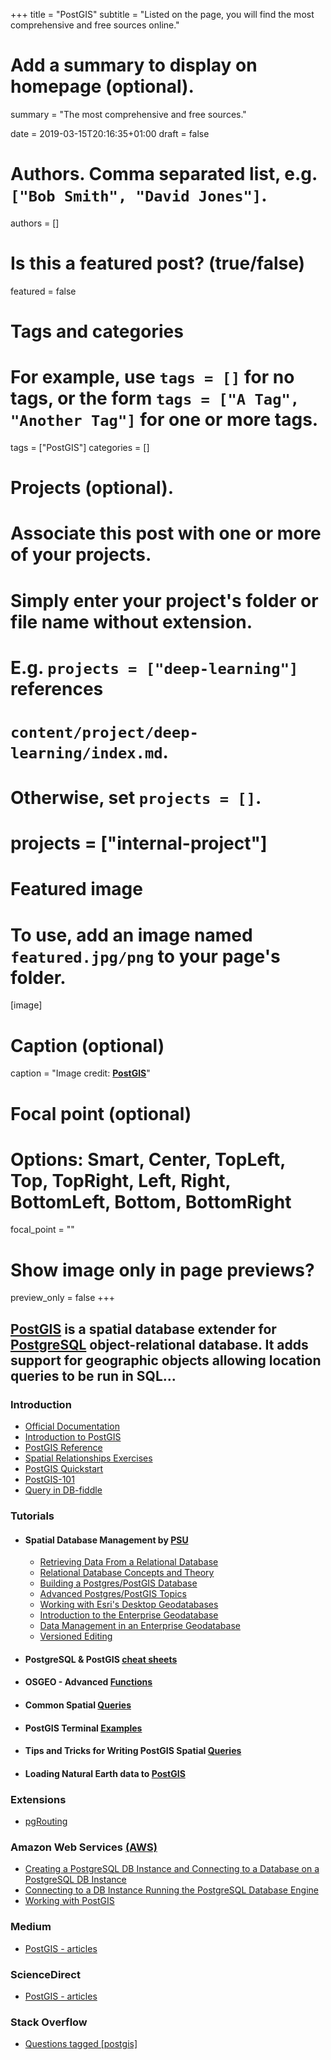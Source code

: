 +++
title = "PostGIS"
subtitle = "Listed on the page, you will find the most comprehensive and free sources online."

# Add a summary to display on homepage (optional).
summary = "The most comprehensive and free sources."

date = 2019-03-15T20:16:35+01:00
draft = false

# Authors. Comma separated list, e.g. `["Bob Smith", "David Jones"]`.
authors = []

# Is this a featured post? (true/false)
featured = false

# Tags and categories
# For example, use `tags = []` for no tags, or the form `tags = ["A Tag", "Another Tag"]` for one or more tags.
tags = ["PostGIS"]
categories = []

# Projects (optional).
#   Associate this post with one or more of your projects.
#   Simply enter your project's folder or file name without extension.
#   E.g. `projects = ["deep-learning"]` references
#   `content/project/deep-learning/index.md`.
#   Otherwise, set `projects = []`.
# projects = ["internal-project"]

# Featured image
# To use, add an image named `featured.jpg/png` to your page's folder.
[image]
  # Caption (optional)
  caption = "Image credit: [**PostGIS**](https://postgis.net/)"

  # Focal point (optional)
  # Options: Smart, Center, TopLeft, Top, TopRight, Left, Right, BottomLeft, Bottom, BottomRight
  focal_point = ""

  # Show image only in page previews?
  preview_only = false
+++

##  **[PostGIS](https://postgis.net/)** is a spatial database extender for [PostgreSQL](https://www.postgresql.org/) object-relational database. It adds support for geographic objects allowing location queries to be run in SQL...

### Introduction

- [Official Documentation](http://postgis.net/documentation/)
- [Introduction to PostGIS](https://postgis.net/workshops/postgis-intro/)
- [PostGIS Reference](http://postgis.net/docs/reference.html)
- [Spatial Relationships Exercises](http://postgis.net/workshops/postgis-intro/spatial_relationships_exercises.html#)
- [PostGIS Quickstart](https://live.osgeo.org/archive/11.0/en/quickstart/postgis_quickstart.html)
- [PostGIS-101](https://github.com/maptime/postgis-101/blob/master/postgis-101.md)
- [Query in DB-fiddle](https://www.db-fiddle.com/)


### Tutorials
- #### Spatial Database Management by [PSU](https://www.e-education.psu.edu/spatialdb/syllabus)

  - [Retrieving Data From a Relational Database](https://www.e-education.psu.edu/spatialdb/l1.html)
  - [Relational Database Concepts and Theory](https://www.e-education.psu.edu/spatialdb/l2.html)
  - [Building a Postgres/PostGIS Database](https://www.e-education.psu.edu/spatialdb/l3.html)
  - [Advanced Postgres/PostGIS Topics](https://www.e-education.psu.edu/spatialdb/l4.html)
  - [Working with Esri's Desktop Geodatabases](https://www.e-education.psu.edu/spatialdb/l5.html)
  - [Introduction to the Enterprise Geodatabase](https://www.e-education.psu.edu/spatialdb/l6.html)
  - [Data Management in an Enterprise Geodatabase](https://www.e-education.psu.edu/spatialdb/l7.html)
  - [Versioned Editing](https://www.e-education.psu.edu/spatialdb/l8.html)

- #### PostgreSQL & PostGIS [cheat sheets](https://gist.github.com/clhenrick/ebc8dc779fb6f5ee6a88#postgis-1)

- #### OSGEO - Advanced [Functions](http://revenant.ca/www/postgis/workshop/advanced.html)

- #### Common Spatial [Queries](https://gist.github.com/clhenrick/ebc8dc779fb6f5ee6a88#common-spatial-queries)
- #### PostGIS Terminal [Examples](https://giswiki.hsr.ch/PostGIS_Terminal_Examples)
- #### Tips and Tricks for Writing PostGIS Spatial [Queries](https://www.bostongis.com/downloads/oscon2009/Oscon2009_PostGISTips.pdf)
- #### Loading Natural Earth data to [PostGIS](https://gisforthought.com/loading-natural-earth-data-to-postgis-postgresql/)


### Extensions
- [pgRouting](https://live.osgeo.org/archive/10.5/en/quickstart/pgrouting_quickstart.html)


### Amazon Web Services [(AWS)](https://aws.amazon.com/)
- [Creating a PostgreSQL DB Instance and Connecting to a Database on a PostgreSQL DB Instance](https://docs.aws.amazon.com/AmazonRDS/latest/UserGuide/CHAP_GettingStarted.CreatingConnecting.PostgreSQL.html)
- [Connecting to a DB Instance Running the PostgreSQL Database Engine](https://docs.aws.amazon.com/AmazonRDS/latest/UserGuide/USER_ConnectToPostgreSQLInstance.html)
- [Working with PostGIS](https://docs.aws.amazon.com/AmazonRDS/latest/UserGuide/Appendix.PostgreSQL.CommonDBATasks.html#Appendix.PostgreSQL.CommonDBATasks.PostGIS)

### Medium
- [PostGIS - articles](https://medium.com/tag/postgis/latest)

### ScienceDirect
- [PostGIS - articles](https://www.sciencedirect.com/search/advanced?qs=postgis&origin=article&zone=qSearch)

### Stack Overflow
- [Questions tagged [postgis]](https://stackoverflow.com/questions/tagged/postgis)
